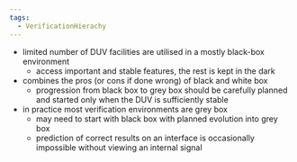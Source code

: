```yaml
---
tags:
  - VerificationHierachy
---
```

- limited number of DUV facilities are utilised in a mostly black-box environment
	- access important and stable features, the rest is kept in the dark
- combines the pros (or cons if done wrong) of black and white box
	- progression from black box to grey box should be carefully planned and started only when the DUV is sufficiently stable
- in practice most verification environments are grey box
	- may need to start with black box with planned evolution into grey box
	- prediction of correct results on an interface is occasionally impossible without viewing an internal signal